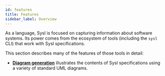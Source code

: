 ```yaml
---
id: features
title: Features
sidebar_label: Overview
---
```


As a language, Sysl is focused on capturing information about software systems. Its power comes from the ecosystem of tools (including the `sysl` CLI) that work with Sysl specifications.

This section describes many of the features of those tools in detail:

- **[Diagram generation](gen-diagram.md)** illustrates the contents of Sysl specifications using a variety of standard UML diagrams.

<!-- TODO: * **[Documentation generation](gen-docs.md)** describes how your applications work, and how others can interact with them. -->

<!-- * **[Code generation](gen-code.md)** instantly produces all of the boilerplate code you'll need to get your applications communicating. -->

<!-- * **[Database script generation](gen-db.md)** creates SQL from your data models so you can initialise and migrate your databases according to your specification. -->

<!-- * **[Test rig generation](gen-test.md)** stands up a test environment that conforms to the specification of your system. -->
